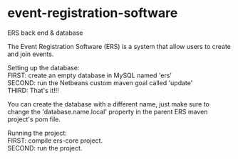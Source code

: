 # event-registration-software
ERS back end &amp; database

The Event Registration Software (ERS) is a system that allow users to create and join events.

Setting up the database:<br />
FIRST: create an empty database in MySQL named 'ers'<br />
SECOND: run the Netbeans custom maven goal called 'update'<br />
THIRD: That's it!!!<br />

You can create the database with a different name, just make sure to change the 'database.name.local' property in the parent ERS maven project's pom file.

Running the project:<br />
FIRST: compile ers-core project.<br />
SECOND: run the project.<br />

